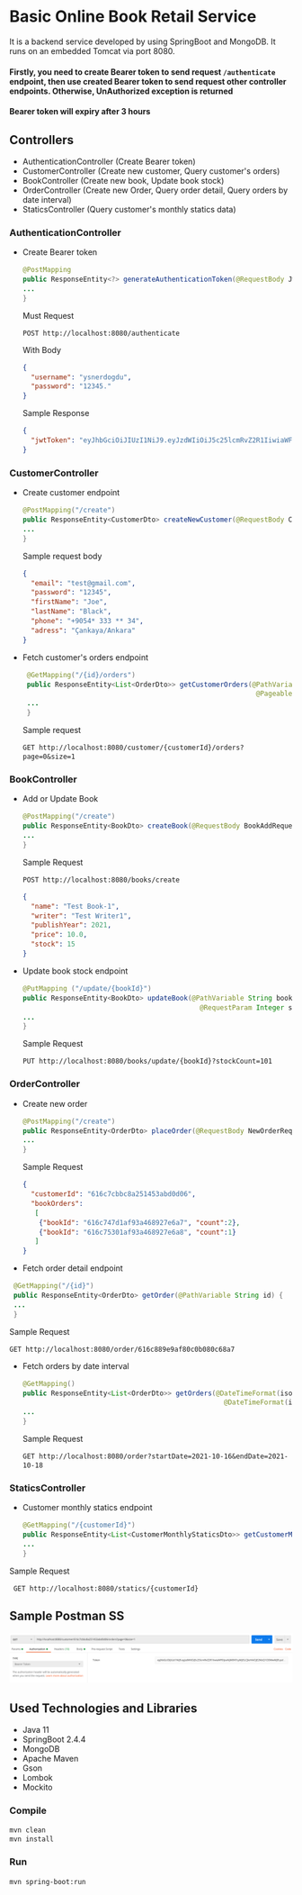 # Basic Online Book Retail Service
It is a backend service developed by using SpringBoot and MongoDB.
It runs on an embedded Tomcat via port 8080.

#### Firstly, you need to create Bearer token to send request ```/authenticate``` endpoint, then use created Bearer token to send request other controller endpoints. Otherwise, UnAuthorized exception is returned
#### Bearer token will expiry after 3 hours

## Controllers
* AuthenticationController (Create Bearer token)
* CustomerController (Create new customer, Query customer's orders)
* BookController (Create new book, Update book stock)
* OrderController (Create new Order, Query order detail, Query orders by date interval)
* StaticsController (Query customer's monthly statics data) 

### AuthenticationController
* Create Bearer token
  ``` java
  @PostMapping
  public ResponseEntity<?> generateAuthenticationToken(@RequestBody JwtRequest authenticationRequest) throws Exception {
  ...
  }
  ```
  Must Request
  ``` http request
  POST http://localhost:8080/authenticate
  ```
  With Body
  ``` json
  {
    "username": "ysnerdogdu",
    "password": "12345."
  }
  ```
  Sample Response
  ``` json  
  {
    "jwtToken": "eyJhbGciOiJIUzI1NiJ9.eyJzdWIiOiJ5c25lcmRvZ2R1IiwiaWF0IjoxNjM0NTcyMjI5LCJleHAiOjE2MzQ1ODMwMjl9.ps8rcyg4KuSDXS4uHoD2LjeWREiy9iPDrJ-CIa0k-F0"
  }
  ```
### CustomerController
* Create customer endpoint
  ``` java
  @PostMapping("/create")
  public ResponseEntity<CustomerDto> createNewCustomer(@RequestBody CustomerAddRequest customerAddRequest){
  ...
  }
  ```
  Sample request body
  ``` json
  {
    "email": "test@gmail.com",
    "password": "12345",
    "firstName": "Joe",
    "lastName": "Black",
    "phone": "+9054* 333 ** 34",
    "adress": "Çankaya/Ankara"
  }
  ```
* Fetch customer's orders endpoint
  ``` java
   @GetMapping("/{id}/orders")
   public ResponseEntity<List<OrderDto>> getCustomerOrders(@PathVariable String id,
                                                            @PageableDefault(size = 20) Pageable pageable) {
   ...
   }
  ```
  Sample request
  ``` http request
  GET http://localhost:8080/customer/{customerId}/orders?page=0&size=1
  ```

### BookController
* Add or Update Book
  ``` java
  @PostMapping("/create")
  public ResponseEntity<BookDto> createBook(@RequestBody BookAddRequest bookAddRequest){
  ...
  }
  ```
  Sample Request
  ``` http request
  POST http://localhost:8080/books/create
  ```
  ``` json
  {
    "name": "Test Book-1",
    "writer": "Test Writer1",
    "publishYear": 2021,
    "price": 10.0,
    "stock": 15
  }
  ```
* Update book stock endpoint
  ``` java
  @PutMapping ("/update/{bookId}")
  public ResponseEntity<BookDto> updateBook(@PathVariable String bookId,
                                              @RequestParam Integer stockCount){
  ...
  }
  ```
  Sample Request
  ``` http request
  PUT http://localhost:8080/books/update/{bookId}?stockCount=101
  ```

### OrderController
* Create new order
  ``` java
  @PostMapping("/create")
  public ResponseEntity<OrderDto> placeOrder(@RequestBody NewOrderRequest newOrderRequest) {
  ...
  }
  ```
  Sample Request
  ``` json
  {
    "customerId": "616c7cbbc8a251453abd0d06",
    "bookOrders": 
     [
      {"bookId": "616c747d1af93a468927e6a7", "count":2},
      {"bookId": "616c75301af93a468927e6a8", "count":1}
     ]
  }
  ```
* Fetch order detail endpoint
 ``` java
  @GetMapping("/{id}")
  public ResponseEntity<OrderDto> getOrder(@PathVariable String id) {
  ...
  }
  ```
Sample Request
  ``` http request
  GET http://localhost:8080/order/616c889e9af80c0b080c68a7
  ```
* Fetch orders by date interval
  ``` java
  @GetMapping()
  public ResponseEntity<List<OrderDto>> getOrders(@DateTimeFormat(iso = DATE) @RequestParam LocalDate startDate,
                                                    @DateTimeFormat(iso = DATE) @RequestParam LocalDate endDate) {
  ...
  }
  ```
  Sample Request
  ``` http request
  GET http://localhost:8080/order?startDate=2021-10-16&endDate=2021-10-18
  ```

### StaticsController
* Customer monthly statics endpoint
  ``` java
  @GetMapping("/{customerId}")
  public ResponseEntity<List<CustomerMonthlyStaticsDto>> getCustomerMonthlyStatics(@PathVariable String customerId) {
  ...
  }
  ```
 Sample Request
 ``` http request
  GET http://localhost:8080/statics/{customerId}
  ```

## Sample Postman SS
![img.png](img.png)


## Used Technologies and Libraries
* Java 11
* SpringBoot 2.4.4
* MongoDB
* Apache Maven
* Gson
* Lombok
* Mockito

### Compile
```
mvn clean
mvn install
```

### Run
```
mvn spring-boot:run
```
